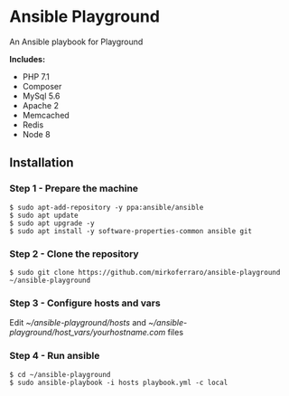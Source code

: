 # Ansible Playground
An Ansible playbook for Playground

**Includes:**
* PHP 7.1
* Composer
* MySql 5.6
* Apache 2
* Memcached
* Redis
* Node 8

## Installation
### Step 1 - Prepare the machine
```shell
$ sudo apt-add-repository -y ppa:ansible/ansible
$ sudo apt update
$ sudo apt upgrade -y
$ sudo apt install -y software-properties-common ansible git
```

### Step 2 - Clone the repository
```shell
$ sudo git clone https://github.com/mirkoferraro/ansible-playground ~/ansible-playground
```

### Step 3 - Configure hosts and vars
Edit *~/ansible-playground/hosts* and *~/ansible-playground/host_vars/yourhostname.com* files

### Step 4 - Run ansible
```shell
$ cd ~/ansible-playground
$ sudo ansible-playbook -i hosts playbook.yml -c local
```